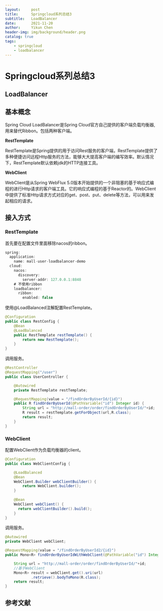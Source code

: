 ```yaml
---
layout:     post
title:      Springcloud系列总结3
subtitle:   LoadBalancer
date:       2021-11-20
author:     Yikun Chen
header-img: img/background/header.png
catalog: true
tags:
    - springcloud
    - loadbalancer
---
```



# Springcloud系列总结3

LoadBalancer
--

## 基本概念

Spring Cloud LoadBalancer是Spring Cloud官方自己提供的客户端负载均衡器, 用来替代Ribbon。包括两种客户端。

**RestTemplate**

RestTemplate是Spring提供的用于访问Rest服务的客户端，RestTemplate提供了多种便捷访问远程Http服务的方法，能够大大提高客户端的编写效率。默认情况下，RestTemplate默认依赖jdk的HTTP连接工具。

**WebClient**

WebClient是从Spring WebFlux 5.0版本开始提供的一个非阻塞的基于响应式编程的进行Http请求的客户端工具。它的响应式编程的基于Reactor的。WebClient中提供了标准Http请求方式对应的get、post、put、delete等方法，可以用来发起相应的请求。

## 接入方式

### RestTemplate

首先要在配置文件里面移除nacos的ribbon。
```java
spring:
  application:
    name: mall-user-loadbalancer-demo
  cloud:
    nacos:
      discovery:
        server-addr: 127.0.0.1:8848
    # 不使用ribbon
    loadbalancer:
      ribbon:
        enabled: false
```

使用@LoadBalanced注解配置RestTemplate。
```java
@Configuration
public class RestConfig {
    @Bean
    @LoadBalanced
    public RestTemplate restTemplate() {
        return new RestTemplate();
    }
}
```
调用服务。
```java
@RestController
@RequestMapping("/user")
public class UserController {

    @Autowired
    private RestTemplate restTemplate;

    @RequestMapping(value = "/findOrderByUserId/{id}")
    public R findOrderByUserId(@PathVariable("id") Integer id) {
        String url = "http://mall-order/order/findOrderByUserId/"+id;
        R result = restTemplate.getForObject(url,R.class);
        return result;
    }
}
```


### WebClient

配置WebClient作为负载均衡器的client。
```java
@Configuration
public class WebClientConfig {

    @LoadBalanced
    @Bean
    WebClient.Builder webClientBuilder() {
        return WebClient.builder();
    }
    
    @Bean
    WebClient webClient() {
      return webClientBuilder().build();
    }
}
```
调用服务。
```java
@Autowired
private WebClient webClient;

@RequestMapping(value = "/findOrderByUserId2/{id}")
public Mono<R> findOrderByUserIdWithWebClient(@PathVariable("id") Integer id) {

    String url = "http://mall-order/order/findOrderByUserId/"+id;
    //基于WebClient
    Mono<R> result = webClient.get().uri(url)
            .retrieve().bodyToMono(R.class);
    return result;
}
```



参考文献
--

